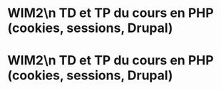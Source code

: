 # WIM2\n TD et TP du cours en PHP (cookies, sessions, Drupal)
# WIM2\n TD et TP du cours en PHP (cookies, sessions, Drupal)
